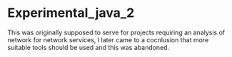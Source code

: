 # Experimental_java_2
This was originally supposed to serve for projects requiring an analysis of network for network services, I later came to a 
cocnlusion that more suitable tools should be used and this was abandoned.
